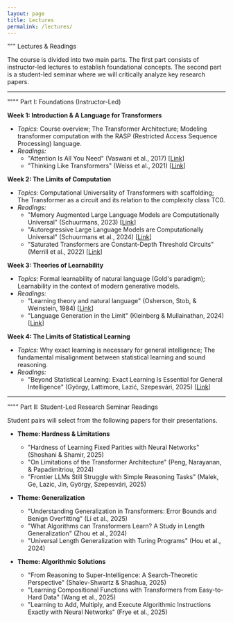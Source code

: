 ```yaml
---
layout: page
title: Lectures
permalink: /lectures/
---
```


""" Lectures & Readings

The course is divided into two main parts. The first part consists of instructor-led lectures to establish foundational concepts. The second part is a student-led seminar where we will critically analyze key research papers.

-----

"""" Part I: Foundations (Instructor-Led)

**Week 1: Introduction & A Language for Transformers**

  * *Topics:* Course overview; The Transformer Architecture; Modeling transformer computation with the RASP (Restricted Access Sequence Processing) language.
  * *Readings:*
      * "Attention Is All You Need" (Vaswani et al., 2017) [[Link](https://arxiv.org/abs/1706.03762)]
      * "Thinking Like Transformers" (Weiss et al., 2021) [[Link](https://arxiv.org/abs/2106.06981)]

**Week 2: The Limits of Computation**

  * *Topics:* Computational Universality of Transformers with scaffolding; The Transformer as a circuit and its relation to the complexity class TC0.
  * *Readings:*
      * "Memory Augmented Large Language Models are Computationally Universal" (Schuurmans, 2023) [[Link](https://arxiv.org/abs/2301.04589)]
      * "Autoregressive Large Language Models are Computationally Universal" (Schuurmans et al., 2024) [[Link](https://arxiv.org/abs/2410.03170)]
      * "Saturated Transformers are Constant-Depth Threshold Circuits" (Merrill et al., 2022) [[Link](https://aclanthology.org/2022.tacl-1.49/)]

**Week 3: Theories of Learnability**

  * *Topics:* Formal learnability of natural language (Gold's paradigm); Learnability in the context of modern generative models.
  * *Readings:*
      * "Learning theory and natural language" (Osherson, Stob, & Weinstein, 1984) [[Link](https://doi.org/10.1016/0010-0277(84)90040-4)]
      * "Language Generation in the Limit" (Kleinberg & Mullainathan, 2024) [[Link](https://openreview.net/forum?id=FGTDe6EA0B)]

**Week 4: The Limits of Statistical Learning**

  * *Topics:* Why exact learning is necessary for general intelligence; The fundamental misalignment between statistical learning and sound reasoning.
  * *Readings:*
      * "Beyond Statistical Learning: Exact Learning Is Essential for General Intelligence" (György, Lattimore, Lazić, Szepesvári, 2025) [[Link](https://arxiv.org/abs/2506.23908)]

-----

"""" Part II: Student-Led Research Seminar Readings

Student pairs will select from the following papers for their presentations.

  * **Theme: Hardness & Limitations**

      * "Hardness of Learning Fixed Parities with Neural Networks" (Shoshani & Shamir, 2025)
      * "On Limitations of the Transformer Architecture" (Peng, Narayanan, & Papadimitriou, 2024)
      * "Frontier LLMs Still Struggle with Simple Reasoning Tasks" (Malek, Ge, Lazic, Jin, György, Szepesvári, 2025)

  * **Theme: Generalization**

      * "Understanding Generalization in Transformers: Error Bounds and Benign Overfitting" (Li et al., 2025)
      * "What Algorithms can Transformers Learn? A Study in Length Generalization" (Zhou et al., 2024)
      * "Universal Length Generalization with Turing Programs" (Hou et al., 2024)

  * **Theme: Algorithmic Solutions**

      * "From Reasoning to Super-Intelligence: A Search-Theoretic Perspective" (Shalev-Shwartz & Shashua, 2025)
      * "Learning Compositional Functions with Transformers from Easy-to-Hard Data" (Wang et al., 2025)
      * "Learning to Add, Multiply, and Execute Algorithmic Instructions Exactly with Neural Networks" (Frye et al., 2025)
